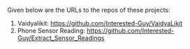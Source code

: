 Given below are the URLs to the repos of these projects:

1. Vaidyalikit: https://github.com/Interested-Guy/VaidyaLikit
2. Phone Sensor Reading: https://github.com/Interested-Guy/Extract_Sensor_Readings
